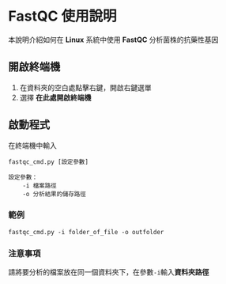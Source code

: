 # FastQC 使用說明

本說明介紹如何在 **Linux** 系統中使用 **FastQC** 分析菌株的抗藥性基因

## 開啟終端機

 1. 在資料夾的空白處點擊右鍵，開啟右鍵選單
 2. 選擇 **在此處開啟終端機**

## 啟動程式

在終端機中輸入

```
fastqc_cmd.py [設定參數]

設定參數：
	-i 檔案路徑
	-o 分析結果的儲存路徑
``` 

### 範例

```
fastqc_cmd.py -i folder_of_file -o outfolder
```

### 注意事項

請將要分析的檔案放在同一個資料夾下，在參數``-i``輸入**資料夾路徑**
<!--stackedit_data:
eyJoaXN0b3J5IjpbNjEyMjgyMDg4LDY1ODg4OTk1OF19
-->